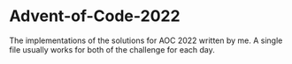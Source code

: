 # Advent-of-Code-2022

The implementations of the solutions for AOC 2022 written by me. A single file usually works for both of the challenge for each day. 
